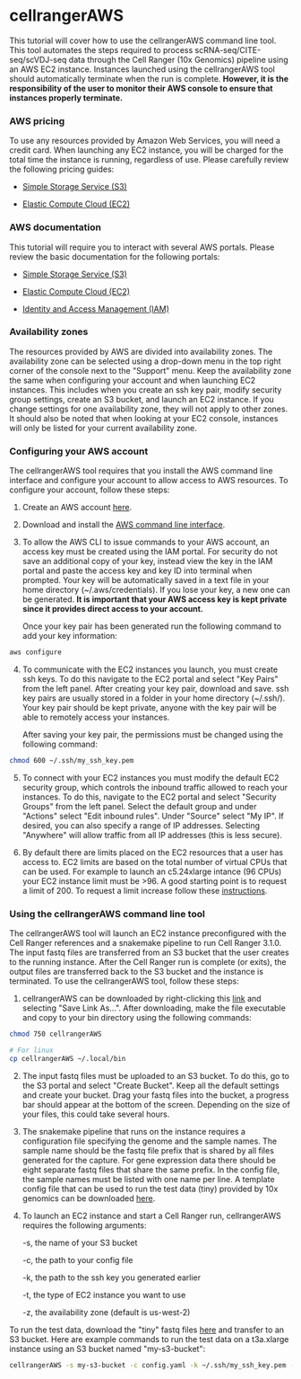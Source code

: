 # cellrangerAWS

This tutorial will cover how to use the cellrangerAWS command line tool. This
tool automates the steps required to process scRNA-seq/CITE-seq/scVDJ-seq data
through the Cell Ranger (10x Genomics) pipeline using an AWS EC2 instance.
Instances launched using the cellrangerAWS tool should automatically terminate
when the run is complete. **However, it is the responsibility of the user to 
monitor their AWS console to ensure that instances properly terminate.**

### AWS pricing

To use any resources provided by Amazon Web Services, you will need a credit
card. When launching any EC2 instance, you will be charged for the total time 
the instance is running, regardless of use. Please carefully review the 
following pricing guides:

* [Simple Storage Service (S3)](https://aws.amazon.com/s3/pricing/)

* [Elastic Compute Cloud (EC2)](https://aws.amazon.com/ec2/pricing/on-demand/)

### AWS documentation

This tutorial will require you to interact with several AWS portals. Please
review the basic documentation for the following portals:

* [Simple Storage Service (S3)](https://docs.aws.amazon.com/AmazonS3/latest/gsg/GetStartedWithS3.html)

* [Elastic Compute Cloud (EC2)](https://docs.aws.amazon.com/AWSEC2/latest/UserGuide/concepts.html)

* [Identity and Access Management (IAM)](https://docs.aws.amazon.com/IAM/latest/UserGuide/introduction.html)

### Availability zones

The resources provided by AWS are divided into availability zones. The
availability zone can be selected using a drop-down menu in the top right
corner of the console next to the "Support" menu. Keep the availability zone the
same when configuring your account and when launching EC2 instances. This 
includes when you create an ssh key pair, modify security group settings, create
an S3 bucket, and launch an EC2 instance. If you change settings for one 
availability zone, they will not apply to other zones. It should also be noted
that when looking at your EC2 console, instances will only be listed for your
current availability zone.

### Configuring your AWS account

The cellrangerAWS tool requires that you install the AWS command line interface
and configure your account to allow access to AWS resources. To configure your
account, follow these steps:

1. Create an AWS account [here](https://aws.amazon.com/console/).

2. Download and install the [AWS command line interface](https://aws.amazon.com/cli/).

3. To allow the AWS CLI to issue commands to your AWS account, an access key
must be created using the IAM portal. For security do not save an additional
copy of your key, instead view the key in the IAM portal and paste the access
key and key ID into terminal when prompted. Your key will be automatically saved
in a text file in your home directory (~/.aws/credentials). If you lose your
key, a new one can be generated. **It is important that your AWS access key is
kept private since it provides direct access to your account.**

	Once your key pair has been generated run the following command to add your key
information:

``` bash
aws configure
```

4. To communicate with the EC2 instances you launch, you must create ssh keys. 
To do this navigate to the EC2 portal and select "Key Pairs" from the left
panel. After creating your key pair, download and save. ssh key pairs are usually
stored in a folder in your home directory (~/.ssh/). Your key pair should be
kept private, anyone with the key pair will be able to remotely access your
instances. 

	After saving your key pair, the permissions must be changed using the
following command:

``` bash
chmod 600 ~/.ssh/my_ssh_key.pem
```

5. To connect with your EC2 instances you must modify the default EC2 security
group, which controls the inbound traffic allowed to reach your instances. To do
this, navigate to the EC2 portal and select "Security Groups" from the left
panel. Select the default group and under "Actions" select "Edit inbound rules".
Under "Source" select "My IP". If desired, you can also specify a range of IP
addresses. Selecting "Anywhere" will allow traffic from all IP addresses (this
is less secure).

6. By default there are limits placed on the EC2 resources that a user has
access to. EC2 limits are based on the total number of virtual CPUs that
can be used. For example to launch an c5.24xlarge intance (96 CPUs) your EC2
instance limit must be >96. A good starting point is to request a limit of 200.
To request a limit increase follow these [instructions](https://aws.amazon.com/premiumsupport/knowledge-center/ec2-instance-limit/).

### Using the cellrangerAWS command line tool

The cellrangerAWS tool will launch an EC2 instance preconfigured with the Cell 
Ranger references and a snakemake pipeline to run Cell Ranger 3.1.0. The input
fastq files are transferred from an S3 bucket that the user creates to the
running instance. After the Cell Ranger run is complete (or exits), the output
files are transferred back to the S3 bucket and the instance is terminated. To
use the cellrangerAWS tool, follow these steps:

1. cellrangerAWS can be downloaded by right-clicking this [link](https://github.com/rnabioco/cellrangerAWS/raw/master/cellrangerAWS)
and selecting "Save Link As...". After downloading, make the file executable and
copy to your bin directory using the following commands:

``` bash
chmod 750 cellrangerAWS

# For linux
cp cellrangerAWS ~/.local/bin
```

2. The input fastq files must be uploaded to an S3 bucket. To do this, go to the
S3 portal and select "Create Bucket". Keep all the default settings and create
your bucket. Drag your fastq files into the bucket, a progress bar should appear
at the bottom of the screen. Depending on the size of your files, this could
take several hours.

3. The snakemake pipeline that runs on the instance requires a configuration
file specifying the genome and the sample names. The sample name should be the
fastq file prefix that is shared by all files generated for the capture. For
gene expression data there should be eight separate fastq files that share the 
same prefix. In the config file, the sample names must be listed with one name
per line. A template config file that can be used to run the test data (tiny) 
provided by 10x genomics can be downloaded [here](https://github.com/rnabioco/cellrangerAWS/raw/master/PIPELINE/config.yaml).

4. To launch an EC2 instance and start a Cell Ranger run, cellrangerAWS
requires the following arguments:

	-s, the name of your S3 bucket

	-c, the path to your config file

	-k, the path to the ssh key you generated earlier

	-t, the type of EC2 instance you want to use

	-z, the availability zone (default is us-west-2)

To run the test data, download the "tiny" fastq files [here](https://github.com/rnabioco/cellrangerAWS/tree/master/DATA/tiny_data)
and transfer to an S3 bucket. Here are example commands to run the test data
on a t3a.xlarge instance using an S3 bucket named "my-s3-bucket":

``` bash
cellrangerAWS -s my-s3-bucket -c config.yaml -k ~/.ssh/my_ssh_key.pem -t t3a.xlarge
```

